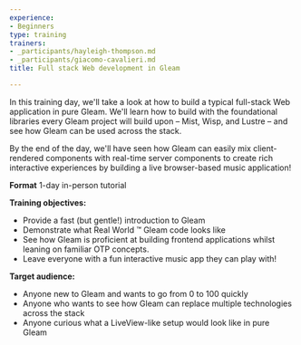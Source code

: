 ```yaml
---
experience:
- Beginners
type: training
trainers:
- _participants/hayleigh-thompson.md
- _participants/giacomo-cavalieri.md
title: Full stack Web development in Gleam

---
```

In this training day, we'll take a look at how to build a typical full-stack Web application in pure Gleam. We'll learn how to build with the foundational libraries every Gleam project will build upon – Mist, Wisp, and Lustre – and see how Gleam can be used across the stack.

By the end of the day, we'll have seen how Gleam can easily mix client-rendered components with real-time server components to create rich interactive experiences by building a live browser-based music application!

**Format**
1-day in-person tutorial

**Training objectives:**
* Provide a fast (but gentle!) introduction to Gleam
* Demonstrate what Real World ™️ Gleam code looks like
* See how Gleam is proficient at building frontend applications whilst leaning on familiar OTP concepts.
* Leave everyone with a fun interactive music app they can play with!

**Target audience:**
* Anyone new to Gleam and wants to go from 0 to 100 quickly
* Anyone who wants to see how Gleam can replace multiple technologies across the stack
* Anyone curious what a LiveView-like setup would look like in pure Gleam
